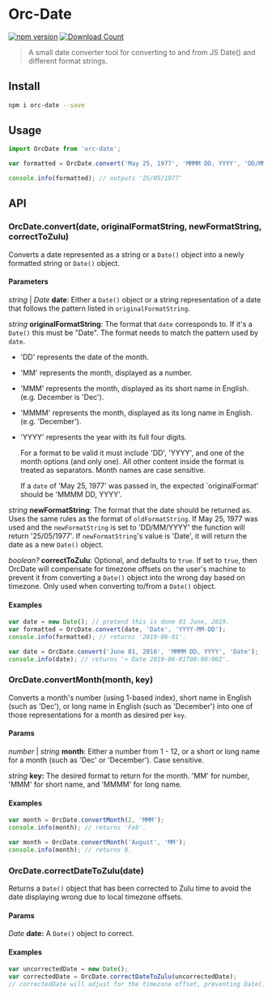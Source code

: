 # Orc-Date

[![npm version](https://badge.fury.io/js/orc-date.svg)](https://badge.fury.io/js/orc-date) 
[![Download Count](https://img.shields.io/npm/dm/orc-date.svg?style=flat)](http://www.npmjs.com/package/orc-date)


> A small date converter tool for converting to and from JS Date() and different format strings.

## Install

```bash
npm i orc-date --save
```

## Usage

```javascript
import OrcDate from 'orc-date';

var formatted = OrcDate.convert('May 25, 1977', 'MMMM DD, YYYY', 'DD/MM/YYYY');

console.info(formatted); // outputs '25/05/1977'
```

## API

### OrcDate.convert(date, originalFormatString, newFormatString, correctToZulu)

Converts a date represented as a string or a `Date()` object into a newly formatted string or `Date()` object.

#### Parameters

_string_ | _Date_ **date**: Either a `Date()` object or a string representation of a date that follows the pattern listed in `originalFormatString`.

_string_ **originalFormatString**: The format that `date` corresponds to. If it's a `Date()` this must be "Date". The format needs to match the pattern used by `date`.

* 'DD' represents the date of the month.
* 'MM' represents the month, displayed as a number.
* 'MMM' represents the month, displayed as its short name in English. (e.g. December is 'Dec').
* 'MMMM' represents the month, displayed as its long name in English. (e.g. 'December').
* 'YYYY' represents the year with its full four digits.

    For a format to be valid it must include 'DD', 'YYYY', and one of the month options (and only one). All other content inside the format is treated as separators. Month names are case sensitive.

    If a `date` of 'May 25, 1977' was passed in, the expected `originalFormat' should be 'MMMM DD, YYYY'.


_string_ **newFormatString**: The format that the date should be returned as. Uses the same rules as the format of `oldFormatString`. If May 25, 1977 was used and the `newFormatString` is set to 'DD/MM/YYYY' the function will return '25/05/1977'. If `newFormatString`'s value is 'Date', it will return the date as a new `Date()` object.

_boolean?_ **correctToZulu**: Optional, and defaults to `true`. If set to `true`, then OrcDate will compensate for timezone offsets on the user's machine to prevent it from converting a `Date()` object into the wrong day based on timezone. Only used when converting to/from a `Date()` object.

#### Examples

```javascript
var date = new Date(); // pretend this is done 01 June, 2019.
var formatted = OrcDate.convert(date, 'Date', 'YYYY-MM-DD');
console.info(formatted); // returns '2019-06-01'.
```

```javascript
var date = OrcDate.convert('June 01, 2016', 'MMMM DD, YYYY', 'Date');
console.info(date); // returns '> Date 2019-06-01T00:00:00Z'.
```

### OrcDate.convertMonth(month, key)

Converts a month's number (using 1-based index), short name in English (such as 'Dec'), or long name in English (such as 'December') into one of those representations for a month as desired per `key`.

#### Params

_number_ | _string_ **month**: Either a number from 1 - 12, or a short or long name for a month (such as 'Dec' or 'December'). Case sensitive.

_string_ **key:** The desired format to return for the month. 'MM' for number, 'MMM' for short name, and 'MMMM' for long name.

#### Examples

```javascript
var month = OrcDate.convertMonth(2, 'MMM');
console.info(month); // returns 'Feb'.
```

```javascript
var month = OrcDate.convertMonth('August', 'MM');
console.info(month); // returns 8.
```

### OrcDate.correctDateToZulu(date)

Returns a `Date()` object that has been corrected to Zulu time to avoid the date displaying wrong due to local timezone offsets.

#### Params

_Date_ **date:** A `Date()` object to correct.

#### Examples

```javascript
var uncorrectedDate = new Date();
var correctedDate = OrcDate.correctDateToZulu(uncorrectedDate);
// correctedDate will adjust for the timezone offset, preventing Date() from possibly showing wrong due to timezone.
```
